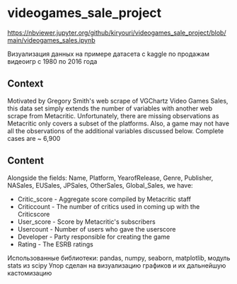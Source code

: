 # videogames_sale_project

https://nbviewer.jupyter.org/github/kiryouri/videogames_sale_project/blob/main/videogames_sales.ipynb

<p>Визуализация данных на примере датасета с kaggle по продажам видеоигр с 1980 по 2016 года</p>

<h2>Context</h2>
<p>Motivated by Gregory Smith's web scrape of VGChartz Video Games Sales, this data set simply extends the number of variables with another web scrape from Metacritic. Unfortunately, there are missing observations as Metacritic only covers a subset of the platforms. Also, a game may not have all the observations of the additional variables discussed below. Complete cases are ~ 6,900</p>

<h2>Content</h2>
<p>Alongside the fields: Name, Platform, YearofRelease, Genre, Publisher, NASales, EUSales, JPSales, OtherSales, Global_Sales, we have:</p>
<ul>
<li>Critic_score - Aggregate score compiled by Metacritic staff</li>
<li>Criticcount - The number of critics used in coming up with the Criticscore</li>
<li>User_score - Score by Metacritic's subscribers</li>
<li>Usercount - Number of users who gave the userscore</li>
<li>Developer - Party responsible for creating the game</li>
<li>Rating - The ESRB ratings</li>
</ul>

Использованные библиотеки: pandas, numpy, seaborn, matplotlib, модуль stats из scipy
Упор сделан на визуализацию графиков и их дальнейшую кастомизацию
